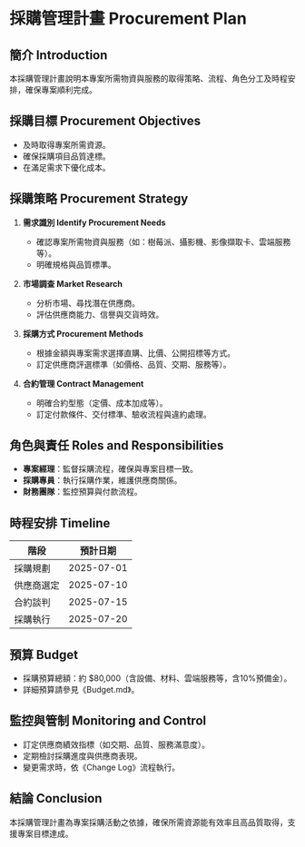 # 採購管理計畫 Procurement Plan

## 簡介 Introduction
本採購管理計畫說明本專案所需物資與服務的取得策略、流程、角色分工及時程安排，確保專案順利完成。

## 採購目標 Procurement Objectives
- 及時取得專案所需資源。
- 確保採購項目品質達標。
- 在滿足需求下優化成本。

## 採購策略 Procurement Strategy
1. **需求識別 Identify Procurement Needs**
   - 確認專案所需物資與服務（如：樹莓派、攝影機、影像擷取卡、雲端服務等）。
   - 明確規格與品質標準。

2. **市場調查 Market Research**
   - 分析市場、尋找潛在供應商。
   - 評估供應商能力、信譽與交貨時效。

3. **採購方式 Procurement Methods**
   - 根據金額與專案需求選擇直購、比價、公開招標等方式。
   - 訂定供應商評選標準（如價格、品質、交期、服務等）。

4. **合約管理 Contract Management**
   - 明確合約型態（定價、成本加成等）。
   - 訂定付款條件、交付標準、驗收流程與違約處理。

## 角色與責任 Roles and Responsibilities
- **專案經理**：監督採購流程，確保與專案目標一致。
- **採購專員**：執行採購作業，維護供應商關係。
- **財務團隊**：監控預算與付款流程。

## 時程安排 Timeline
| 階段                | 預計日期         |
|---------------------|-----------------|
| 採購規劃            | 2025-07-01      |
| 供應商選定          | 2025-07-10      |
| 合約談判            | 2025-07-15      |
| 採購執行            | 2025-07-20      |

## 預算 Budget
- 採購預算總額：約 $80,000（含設備、材料、雲端服務等，含10%預備金）。
- 詳細預算請參見《Budget.md》。

## 監控與管制 Monitoring and Control
- 訂定供應商績效指標（如交期、品質、服務滿意度）。
- 定期檢討採購進度與供應商表現。
- 變更需求時，依《Change Log》流程執行。

## 結論 Conclusion
本採購管理計畫為專案採購活動之依據，確保所需資源能有效率且高品質取得，支援專案目標達成。